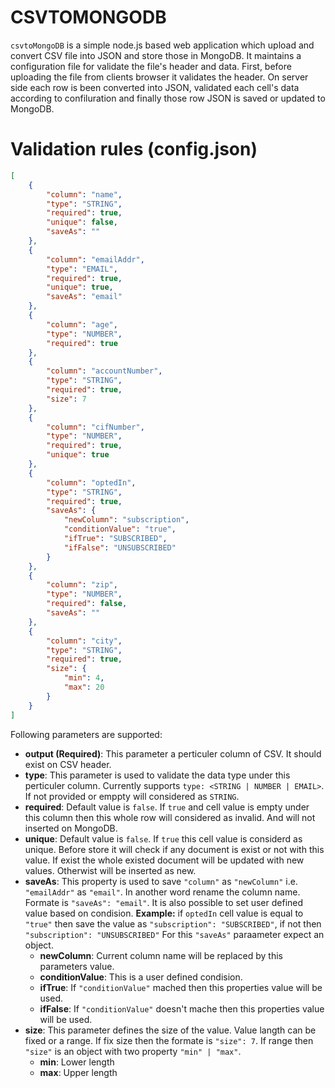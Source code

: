 # CSVTOMONGODB

`csvtoMongoDB` is a simple node.js based web application which upload and convert CSV file into JSON and store those in MongoDB. It maintains a configuration file for validate the file's header and data. First, before uploading the file from clients browser it validates the header. On server side each row is been converted into JSON, validated each cell's data according to confiluration and finally those row JSON is saved or updated to MongoDB.

# Validation rules (config.json)

```json
[
	{
		"column": "name",
		"type": "STRING",
		"required": true,
		"unique": false,
		"saveAs": ""
	},
	{
		"column": "emailAddr",
		"type": "EMAIL",
		"required": true,
		"unique": true,
		"saveAs": "email"
	},
	{
		"column": "age",
		"type": "NUMBER",
		"required": true
	},
	{
		"column": "accountNumber",
		"type": "STRING",
		"required": true,
		"size": 7
	},
	{
		"column": "cifNumber",
		"type": "NUMBER",
		"required": true,
		"unique": true
	},
	{
		"column": "optedIn",
		"type": "STRING",
		"required": true,
		"saveAs": {
			"newColumn": "subscription",
			"conditionValue": "true",
			"ifTrue": "SUBSCRIBED",
			"ifFalse": "UNSUBSCRIBED"
		}
	},
	{
		"column": "zip",
		"type": "NUMBER",
		"required": false,
		"saveAs": ""
	},
	{
		"column": "city",
		"type": "STRING",
		"required": true,
		"size": {
			"min": 4,
			"max": 20
		}
	}
]
```

Following parameters are supported:

* **output (Required)**: This parameter a perticuler column of CSV. It should exist on CSV header.
* **type**: This parameter is used to validate the data type under this perticuler column. Currently supports `type: <STRING | NUMBER | EMAIL>`. If not provided or emppty will considered as `STRING`.
* **required**: Default value is `false`. If `true` and cell value is empty under this column then this whole row will considered as invalid. And will not inserted on MongoDB.
* **unique**: Default value is `false`. If `true` this cell value is considerd as unique. Before store it will check if any document is exist or not with this value. If exist the whole existed document will be updated with new values. Otherwist will be inserted as new.
* **saveAs**: This property is used to save `"column"` as `"newColumn"` i.e. `"emailAddr"` as `"email"`. In another word rename the column name. Formate is `"saveAs": "email"`. It is also possible to set user defined value based on condision. **Example:** if `optedIn` cell value is equal to `"true"` then save the value as `"subscription": "SUBSCRIBED"`, if not then `"subscription": "UNSUBSCRIBED"` For this `"saveAs"` paraameter expect an object.
    * **newColumn**: Current column name will be replaced by this parameters value.
    * **conditionValue**: This is a user defined condision.
    * **ifTrue**: If `"conditionValue"` mached then this properties value will be used.
    * **ifFalse**: If `"conditionValue"` doesn't mache then this properties value will be used.
* **size**: This parameter defines the size of the value. Value langth can be fixed or a range. If fix size then the formate is `"size": 7`. If range then `"size"` is an object with two property `"min" | "max"`.
    * **min**: Lower length
    * **max**: Upper length